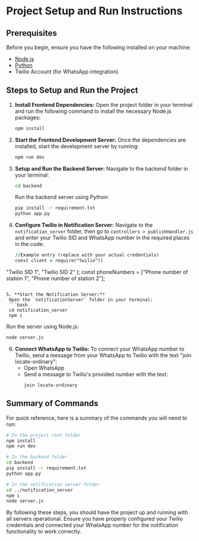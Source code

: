 # Project Setup and Run Instructions

## Prerequisites
Before you begin, ensure you have the following installed on your machine:
- [Node.js](https://nodejs.org/)
- [Python](https://www.python.org/)
- Twilio Account (for WhatsApp integration)

## Steps to Setup and Run the Project

1. **Install Frontend Dependencies:**
   Open the project folder in your terminal and run the following command to install the necessary Node.js packages:
   ```bash
   npm install
   ```

2. **Start the Frontend Development Server:**
   Once the dependencies are installed, start the development server by running:
   ```bash
   npm run dev
   ```

3. **Setup and Run the Backend Server:**
   Navigate to the backend folder in your terminal:
   ```bash
   cd backend
   ```
   Run the backend server using Python:
   ```bash
   pip install -r requirement.txt
   python app.py
   ```

4. **Configure Twilio in Notification Server:**
   Navigate to the `notification_server` folder, then go to `controllers > publishHandler.js` and enter your Twilio SID and WhatsApp number in the required places in the code:
   ```j
   //Example entry (replace with your actual credentials)
   const client = require("twilio")(
  "Twilio SID 1",
  "Twilio SID 2"
   );
  const phoneNumbers = ["Phone number of station 1", "Phone number of station 2"]; 
  ```

5. **Start the Notification Server:**
   Open the `notificationServer` folder in your terminal:
   ```bash
   cd notification_server
   npm i
   ```
   Run the server using Node.js:
   ```bash
   node server.js
   ```

6. **Connect WhatsApp to Twilio:**
   To connect your WhatsApp number to Twilio, send a message from your WhatsApp to Twilio with the text "join locate-ordinary":
   - Open WhatsApp
   - Send a message to Twilio's provided number with the text: 
     ``` 
     join locate-ordinary 
     ```

## Summary of Commands
For quick reference, here is a summary of the commands you will need to run:

```bash
# In the project root folder
npm install
npm run dev

# In the backend folder
cd backend
pip install -r requirement.txt
python app.py

# In the notification server folder
cd ../notification_server
npm i
node server.js
```

By following these steps, you should have the project up and running with all servers operational. Ensure you have properly configured your Twilio credentials and connected your WhatsApp number for the notification functionality to work correctly. 